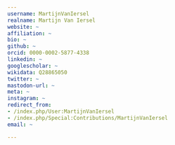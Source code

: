```yaml
---
username: MartijnVanIersel
realname: Martijn Van Iersel
website: ~
affiliation: ~
bio: ~
github: ~
orcid: 0000-0002-5877-4338
linkedin: ~
googlescholar: ~
wikidata: Q28865050
twitter: ~
mastodon-url: ~
meta: ~
instagram: ~
redirect_from:
- /index.php/User:MartijnVanIersel
- /index.php/Special:Contributions/MartijnVanIersel
email: ~

---
```

